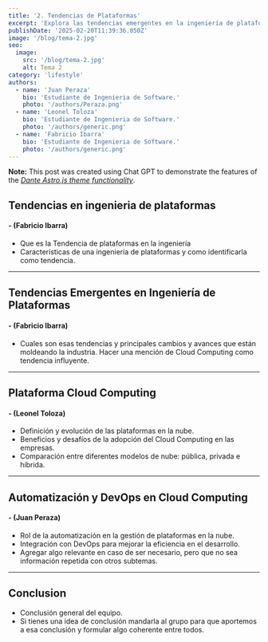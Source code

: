 ```yaml
---
title: '2. Tendencias de Plataformas'
excerpt: 'Explora las tendencias emergentes en la ingeniería de plataformas y su impacto en el desarrollo de software. Desde automatización y DevOps hasta plataformas internas, este blog analiza innovaciones clave que optimizan la eficiencia de los equipos y transforman la industria tecnológica. Mantente al día con los cambios que están dando forma al futuro. 📊'
publishDate: '2025-02-20T11:39:36.050Z'
image: '/blog/tema-2.jpg'
seo:
  image:
    src: '/blog/tema-2.jpg'
    alt: Tema 2
category: 'lifestyle'
authors:
  - name: 'Juan Peraza'
    bio: 'Estudiante de Ingenieria de Software.'
    photo: '/authors/Peraza.png'
  - name: 'Leonel Toloza'
    bio: 'Estudiante de Ingenieria de Software.'
    photo: '/authors/generic.png'
  - name: 'Fabricio Ibarra'
    bio: 'Estudiante de Ingenieria de Software.'
    photo: '/authors/generic.png'
---
```


**Note:** This post was created using Chat GPT to demonstrate the features of the _[Dante Astro.js theme functionality](https://justgoodui.com/astro-themes/dante/)_.

## **Tendencias en ingenieria de plataformas**

#### **- (Fabricio Ibarra)**

- Que es la Tendencia de plataformas en la ingeniería
- Características de una ingeniería de plataformas y como identificarla como tendencia.

---

## **Tendencias Emergentes en Ingeniería de Plataformas**

#### **- (Fabricio Ibarra)**

- Cuales son esas tendencias y principales cambios y avances que están moldeando la industria. Hacer una mención de Cloud Computing como tendencia influyente.

---

## **Plataforma Cloud Computing**

#### **- (Leonel Toloza)**

- Definición y evolución de las plataformas en la nube.
- Beneficios y desafíos de la adopción del Cloud Computing en las empresas.
- Comparación entre diferentes modelos de nube: pública, privada e híbrida.

---

## **Automatización y DevOps en Cloud Computing**

#### **- (Juan Peraza)**

- Rol de la automatización en la gestión de plataformas en la nube.
- Integración con DevOps para mejorar la eficiencia en el desarrollo.
- Agregar algo relevante en caso de ser necesario, pero que no sea información repetida con otros subtemas.

---

## Conclusion

- Conclusión general del equipo.
- Si tienes una idea de conclusión mandarla al grupo para que aportemos a esa conclusión y formular algo coherente entre todos.
